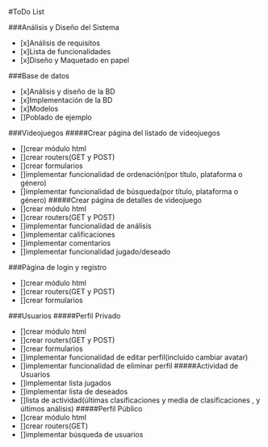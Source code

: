 #ToDo List

###Análisis y Diseño del Sistema
* [x]Análisis de requisitos
* [x]Lista de funcionalidades
* [x]Diseño y Maquetado en papel

###Base de datos
* [x]Análisis y diseño de la BD
* [x]Implementación de la BD
* [x]Modelos
* []Poblado de ejemplo

###Videojuegos
#####Crear página del listado de videojuegos
* []crear módulo html
* []crear routers(GET y POST)
* []crear formularios
* []implementar funcionalidad de ordenación(por título, plataforma o género)
* []implementar funcionalidad de búsqueda(por título, plataforma o género)
#####Crear página de detalles de videojuego
* []crear módulo html
* []crear routers(GET y POST)
* []implementar funcionalidad de análisis
* []implementar calificaciones
* []implementar comentarios
* []implementar funcionalidad jugado/deseado

###Página de login y registro
* []crear módulo html
* []crear routers(GET y POST)
* []crear formularios

###Usuarios
#####Perfil Privado
* []crear módulo html
* []crear routers(GET y POST)
* []crear formularios
* []implementar funcionalidad de editar perfil(incluido cambiar avatar)
* []implementar funcionalidad de eliminar perfil
#####Actividad de Usuarios
* []implementar lista jugados
* []implementar lista de deseados
* []lista de actividad(últimas clasificaciones y media de clasificaciones , y últimos análisis)
#####Perfil Público
* []crear módulo html
* []crear routers(GET)
* []implementar búsqueda de usuarios

